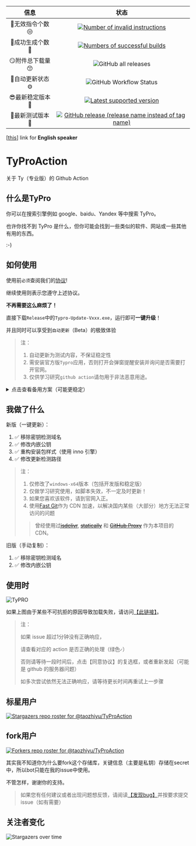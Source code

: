|  信息 | 状态 |
|:----:|:----:|
|  🤔无效指令个数😒 | [![Number of invalid instructions](https://img.shields.io/github/issues-closed-raw/taozhiyu/TyProAction/%F0%9F%A4%94invalid/%E6%97%A0%E6%95%88%E7%9A%84%F0%9F%98%92?color=d9534f&label=%F0%9F%A4%94invalid%20instructions&logo=github&style=flat-square)](https://github.com/taozhiyu/TyProAction/issues?q=label%3A%F0%9F%A4%94invalid%2F%E6%97%A0%E6%95%88%E7%9A%84%F0%9F%98%92) |
|  🎉成功生成个数🎉 | [![Numbers of successful builds](https://img.shields.io/github/issues-closed-raw/taozhiyu/TyProAction/%E2%98%91%EF%B8%8Fkeygen/%E6%B3%A8%E5%86%8C%E6%9C%BA%F0%9F%8E%89?color=5cb85c&label=%F0%9F%8E%89successful%20builds&logo=github&style=flat-square)](https://github.com/taozhiyu/TyProAction/issues?q=label%3A%E2%98%91%EF%B8%8Fkeygen%2F%E6%B3%A8%E5%86%8C%E6%9C%BA%F0%9F%8E%89) |
|  😏附件总下载量😙 |![GitHub all releases](https://img.shields.io/github/downloads/taozhiyu/TyProAction/total?label=%F0%9F%A4%A9Total%20downloads&color=5319E7&logo=github&style=flat-square)|
|  🔧自动更新状态⚙️ |![GitHub Workflow Status](https://img.shields.io/github/workflow/status/taozhiyu/TyProAction/check%20update?label=%F0%9F%94%A7check%20update&logo=github&style=flat-square) |
|  😎最新稳定版本🥳 | [![Latest supported version](https://img.shields.io/github/v/release/taozhiyu/TyProAction?label=%F0%9F%A5%B3Latest%20version&logo=windows&style=flat-square)](https://github.com/taozhiyu/TyProAction/releases/latest) |
|  🌈最新测试版本🔬 | [![GitHub release (release name instead of tag name)](https://img.shields.io/github/v/release/taozhiyu/TyProAction?include_prereleases&label=%F0%9F%8C%88%20dev%20version&style=flat-square)](https://github.com/taozhiyu/TyProAction/releases) |

[[this](./README.md)] link for **English speaker**

# TyProAction

关于 Ty（专业版）的 Github Action

## 什么是TyPro

你可以在搜索引擎例如 google、baidu、Yandex 等中搜索 TyPro。

也许你找不到 TyPro 是什么，但你可能会找到一些类似的软件、网站或一些其他有用的东西。

:-)

## 如何使用

使用前`必须`查阅我们的[协议](Agreements.zh.md)!

继续使用则表示您遵守上述协议。

**不再需要这么麻烦了！**

直接下载`Release`中的`Typro-Update-Vxxx.exe`，运行即可**一键升级**！

并且同时可以享受到`自动更新`（Beta）的极致体验

> 注：
>
> 1. 自动更新为测试内容，不保证稳定性
> 2. 需安装官方版`Typro`应用，否则打开会弹窗提醒安装并询问是否需要打开官网。
> 3. 仅供学习研究`github action`请勿用于非法恶意用途。

<details>
  <summary>点击查看备用方案（可能更稳定）</summary>
  1. 安装对应版本的 TyPro 软件<br>
  2. 下载附件的 zip 文件<br>
  3. 解压并移动到 {software-root-dir}\resources<br>
  4. 使用 keygen 模板发起新 issue （中英文模板都可以）<br>
  5. 享受！<br>
</details>

## 我做了什么

新版（一键更新）：

1. ✅ 移除密钥检测域名
2. ✅ 修改内嵌公钥
3. ✅ 重构安装包样式（使用 inno 引擎）
4. ✅ 修改更新检测路径

> 注：
>
> 1. 仅修改了`windows-x64`版本（包括开发版和稳定版）
> 1. 仅做学习研究使用，如脚本失效，不一定及时更新！
> 1. 如果您喜欢该软件，请到官网入正。
> 1. 使用[Fast Git](https://fastgit.org/)作为 CDN 加速，以解决国内某些（大部分）地方无法正常访问的问题
> > 曾经使用过[~~jsdelivr~~](https://www.jsdelivr.com/), [~~statically~~](https://statically.io/) 和 [~~GitHub Proxy~~](https://ghproxy.com/) 作为本项目的CDN。

旧版（手动复制）：

1. ✅ 移除密钥检测域名
2. ✅ 修改内嵌公钥

## 使用时

![TyPRO](https://pic.rmb.bdstatic.com/bjh/552764cbd771d08765e696234a946fc7.gif)

如果上图由于某些不可抗拒的原因导致加载失败，请访问[【此链接】](https://pic.rmb.bdstatic.com/bjh/552764cbd771d08765e696234a946fc7.gif)。

> 注：
> 
> 如果 issue 超过1分钟没有正确响应，
> 
> 请查看对应的 action 是否正确的处理（绿色`✓`）
> 
> 否则请等待一段时间后，点击【同意协议】的复选框，或者重新发起（可能是 github 的服务器问题）
> 
> 如多次尝试依然无法正确响应，请等待更长时间再重试上一步骤

## 标星用户

[![Stargazers repo roster for @taozhiyu/TyProAction](https://reporoster.com/stars/dark/taozhiyu/TyProAction)](https://github.com/taozhiyu/TyProAction/stargazers)

## fork用户

[![Forkers repo roster for @taozhiyu/TyProAction](https://reporoster.com/forks/dark/taozhiyu/TyProAction)](https://github.com/taozhiyu/TyProAction/network/members)

其实我不知道你为什么要fork这个存储库，关键信息（主要是私钥）存储在secret中，所以bot只能在我的issue中使用。

不管怎样，谢谢你的支持。

> 如果您有任何建议或者出现问题想反馈，请阅读[【发现bug】](bugFound.zh.md)并按要求提交issue（如有需要）

## 关注者变化

![Stargazers over time](https://starchart.cc/taozhiyu/TyProAction.svg)
